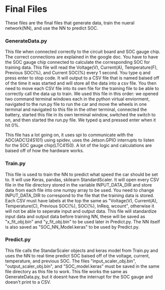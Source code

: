 # Final Files
These files are the final files that generate data, train the nueral network(NN), and use the NN to predict SOC.

### GenerateData.py
This file when connected correctly to the circuit board and SOC gauge chip. The correct connections are explained in the google doc. You have to have the SOC gauge chip connected to calculate the corresponding SOC for training data. This file will read the Voltage(V), Current(A), Temperature(F), Previous SOC(%), and Current SOC(%) every 1 second. You type q and press enter to stop code. It will output to a CSV file that is named baised off of the time it was started and will store all the data into a csv file. You then need to move each CSV file into its own file for the training file to be able to correctly call the data up to train. We used this file in this order: we opened two command terminal windows each in the python virtual enviorment, navigated to the run.py file to run the car and move the wheels in one terminal and navigated to this file in the other terminal, connected the battery, started this file in its own terminal window, switched the switch to on, and then started the run.py file. We typed q and pressed enter when it hit 0%.

This file has a lot going on, it uses spi to communicate with the ADC(ADC124S101) using spidev, uses the Jetson.GPIO interrupts to listen for the SOC gauge chip(LTC4150). A lot of the logic and calculations are baised off of how the hardware works.

### Train.py
This file is used to train the NN to predict what speed the car should be set to. It will use Keras, pandas, skilearn StandardScaler. It will open every CSV file in the file directory stored in the variable INPUT_DATA_DIR and store data from each file into one numpy array to be used. You need to change INPUT_DATA_DIR to correspond to the file that the training data is stored. Each CSV must have labels at the top the same as "Voltage(V), Current(A), Temperature(C), Previous SOC(%), SOC(%), InReq, wcount", otherwise it will not be able to seperate input and output data. This file will standardize input data and output data before training NN, these will be saved as "x_fit_obj.bin" and "y_fit_obj.bin" to be used later in Predict.py. The NN itself is also saved as "SOC_NN_Model.keras" to be used by Predict.py.

### Predict.py
This file calls the StandarScaler objects and keras model from Train.py and uses the NN to real time predict SOC baised off of the voltage, current, temperature, and previous SOC. The files "input_scaler_obj.bin", "output_scaler_obj.bin", and "SOC_model.keras" must be saved in the same file directory as this file to work. This file works the same as GenerateData.py, but it doesnt have the interrupt for the SOC gauge and doesn't print to a CSV.
